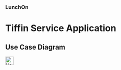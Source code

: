 ### LunchOn
# Tiffin Service Application


## Use Case Diagram

<img align="left" alt="Use Case" width="26px" src="https://github.com/Brij15/Luncheon/blob/main/Contents/usecase-diagram.jpeg" />


